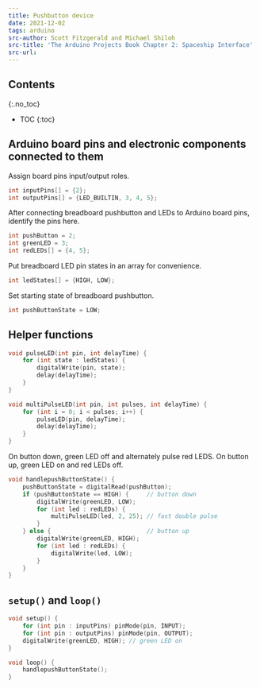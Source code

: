 ```yaml
---
title: Pushbutton device
date: 2021-12-02
tags: arduino
src-author: Scott Fitzgerald and Michael Shiloh
src-title: 'The Arduino Projects Book Chapter 2: Spaceship Interface'
src-url: 
---
```


## Contents
{:.no_toc}

* TOC
{:toc}


## Arduino board pins and electronic components connected to them

Assign board pins input/output roles.

```cpp
int inputPins[] = {2};
int outputPins[] = {LED_BUILTIN, 3, 4, 5};
```

After connecting breadboard pushbutton and LEDs to Arduino board pins, 
identify the pins here.

```cpp
int pushButton = 2;
int greenLED = 3;
int redLEDs[] = {4, 5};
```

Put breadboard LED pin states in an array for convenience.

```cpp
int ledStates[] = {HIGH, LOW};
```

Set starting state of breadboard pushbutton.

```cpp
int pushButtonState = LOW;
```


## Helper functions

```cpp
void pulseLED(int pin, int delayTime) {
    for (int state : ledStates) {
        digitalWrite(pin, state);
        delay(delayTime);
    }
}
```

```cpp
void multiPulseLED(int pin, int pulses, int delayTime) {
    for (int i = 0; i < pulses; i++) {
        pulseLED(pin, delayTime);
        delay(delayTime);
    }
}
```


On button down, green LED off and alternately pulse red LEDS.
On button up, green LED on and red LEDs off.

```cpp
void handlepushButtonState() {
    pushButtonState = digitalRead(pushButton);
    if (pushButtonState == HIGH) {     // button down
        digitalWrite(greenLED, LOW);
        for (int led : redLEDs) {
            multiPulseLED(led, 2, 25); // fast double pulse
        }
    } else {                           // button up
        digitalWrite(greenLED, HIGH);
        for (int led : redLEDs) {
            digitalWrite(led, LOW);
        }
    }
}
```



## `setup()` and `loop()`

```cpp
void setup() {
    for (int pin : inputPins) pinMode(pin, INPUT);
    for (int pin : outputPins) pinMode(pin, OUTPUT);
    digitalWrite(greenLED, HIGH); // green LED on
}

void loop() {
    handlepushButtonState();
}
```
